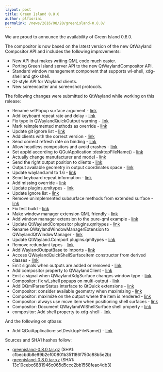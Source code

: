 ```yaml
---
layout: post
title: Green Island 0.8.0
author: plfiorini
permalink: /news/2016/08/28/greenisland-0.8.0/
---
```


We are proud to announce the availability of Green Island 0.8.0.

<!-- more -->

The compositor is now based on the latest version of the new QtWayland Compositor API
and includes the following improvements:

* New API that makes writing QML code much easier.
* Porting Green Island server API to the new QtWaylandCompositor API.
* Standard window management component that supports wl-shell, xdg-shell and gtk-shell.
* Qt-style API for Wayland clients.
* New screencaster and screenshot protocols.

The following changes were submitted to QtWayland while working on this release:

  * Rename setPopup surface argument - [link](http://code.qt.io/cgit/qt/qtwayland.git/commit/?h=dev&id=40217a5)
  * Add keyboard repeat rate and delay - [link](http://code.qt.io/cgit/qt/qtwayland.git/commit/?h=dev&id=d18db98)
  * Fix typo in QWaylandQuickOutput warning - [link](http://code.qt.io/cgit/qt/qtwayland.git/commit/?h=dev&id=7f1c59c)
  * Mark reimplemented methods as override - [link](http://code.qt.io/cgit/qt/qtwayland.git/commit/?h=dev&id=c7a0765)
  * Update git ignore list - [link](http://code.qt.io/cgit/qt/qtwayland.git/commit/?h=dev&id=02fa8b9)
  * Add clients with the correct version - [link](http://code.qt.io/cgit/qt/qtwayland.git/commit/?h=dev&id=68993c0)
  * Send correct refresh rate on binding - [link](http://code.qt.io/cgit/qt/qtwayland.git/commit/?h=dev&id=af11823)
  * Allow headless compositors and avoid crashes - [link](http://code.qt.io/cgit/qt/qtwayland.git/commit/?h=dev&id=0a1ea27)
  * Set appId according to QGuiApplication::desktopFileName() - [link](http://code.qt.io/cgit/qt/qtwayland.git/commit/?h=dev&id=1d95a31)
  * Actually change manufacturer and model - [link](http://code.qt.io/cgit/qt/qtwayland.git/commit/?h=dev&id=698acef)
  * Send the right output position to clients - [link](http://code.qt.io/cgit/qt/qtwayland.git/commit/?h=dev&id=a78e3ff)
  * Output available geometry in output coordinates space - [link](http://code.qt.io/cgit/qt/qtwayland.git/commit/?h=dev&id=6aa799c)
  * Update wayland.xml to 1.6 - [link](http://code.qt.io/cgit/qt/qtwayland.git/commit/?h=dev&id=35792ca)
  * Send keyboard repeat information - [link](http://code.qt.io/cgit/qt/qtwayland.git/commit/?h=dev&id=6341bf9)
  * Add missing override - [link](http://code.qt.io/cgit/qt/qtwayland.git/commit/?h=dev&id=90398eb)
  * Update plugins.qmltypes - [link](http://code.qt.io/cgit/qt/qtwayland.git/commit/?h=dev&id=f430e84)
  * Update ignore list - [link](http://code.qt.io/cgit/qt/qtwayland.git/commit/?h=dev&id=1a22fe5)
  * Remove unimplemented subsurface methods from extended surface - [link](http://code.qt.io/cgit/qt/qtwayland.git/commit/?h=dev&id=95d2bff)
  * Fix test build - [link](http://code.qt.io/cgit/qt/qtwayland.git/commit/?h=dev&id=a1b8e32)
  * Make window manager extension QML friendly - [link](http://code.qt.io/cgit/qt/qtwayland.git/commit/?h=dev&id=1aa4f82)
  * Add window manager extension to the pure-qml example - [link](http://code.qt.io/cgit/qt/qtwayland.git/commit/?h=dev&id=38cdbab)
  * Update QtWaylandCompositor plugins.qmltypes - [link](http://code.qt.io/cgit/qt/qtwayland.git/commit/?h=dev&id=1f1db8e)
  * Rename QWaylandWindowManagerExtension to QWaylandQtWindowManager - [link](http://code.qt.io/cgit/qt/qtwayland.git/commit/?h=dev&id=58bfe9d)
  * Update QtWayland.Comport plugins.qmltypes - [link](http://code.qt.io/cgit/qt/qtwayland.git/commit/?h=dev&id=2a2d75d)
  * Remove redundant types - [link](http://code.qt.io/cgit/qt/qtwayland.git/commit/?h=dev&id=527aa2f)
  * Add WaylandOutputBase to imports - [link](http://code.qt.io/cgit/qt/qtwayland.git/commit/?h=dev&id=96f5ab9)
  * Access QWaylandQuickShellSurfaceItem constructor from derived classes - [link](http://code.qt.io/cgit/qt/qtwayland.git/commit/?h=dev&id=c1e28e6)
  * Emit signals when outputs are added or removed - [link](http://code.qt.io/cgit/qt/qtwayland.git/commit/?h=dev&id=0fb8322)
  * Add compositor property to QWaylandClient - [link](http://code.qt.io/cgit/qt/qtwayland.git/commit/?h=dev&id=5c9be7f)
  * Emit a signal when QWaylandXdgSurface changes window type - [link](http://code.qt.io/cgit/qt/qtwayland.git/commit/?h=dev&id=db229d2)
  * Compositor: fix wl_shell popups on multi-output - [link](http://code.qt.io/cgit/qt/qtwayland.git/commit/?h=dev&id=9c61835)
  * Add QQmlParserStatus interface to QtQuick extensions - [link](http://code.qt.io/cgit/qt/qtwayland.git/commit/?h=dev&id=4d4f44a)
  * Compositor: consider available geometry when maximizing - [link](http://code.qt.io/cgit/qt/qtwayland.git/commit/?h=dev&id=395e2be)
  * Compositor: maximize on the output where the item is rendered - [link](http://code.qt.io/cgit/qt/qtwayland.git/commit/?h=dev&id=09aa17e)
  * Compositor: always use move item when positioning shell surfaces - [link](http://code.qt.io/cgit/qt/qtwayland.git/commit/?h=dev&id=37479b8)
  * Compositor: Document QWaylandWlShellSurface shell property - [link](http://code.qt.io/cgit/qt/qtwayland.git/commit/?h=dev&id=f964f85)
  * compositor: Add shell property to xdg-shell - [link](http://code.qt.io/cgit/qt/qtwayland.git/commit/?h=dev&id=768a28b)

And the following on qtbase:

* Add QGuiApplication::setDesktopFileName() - [link](http://code.qt.io/cgit/qt/qtbase.git/commit/?h=dev&id=61ad604)


Sources and SHA1 hashes follow:

 * [greenisland-0.8.0.tar.gz](https://github.com/greenisland/greenisland/releases/download/v0.8.0/greenisland-0.8.0.tar.gz) (SHA1: c1becbdb8e89b2ef00801b351186f750c88b5e2b)
 * [greenisland-0.8.0.tar.xz](https://github.com/greenisland/greenisland/releases/download/v0.8.0/greenisland-0.8.0.tar.xz) (SHA1: 13c10cebc6881946c065d5ccc2bb1558feac4db3)
